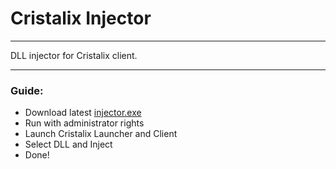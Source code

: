 # Cristalix Injector
___
DLL injector for Cristalix client.
___
### Guide:
+ Download latest [injector.exe](https://github.com/asyncdargen/cristalix-injector/raw/master/out/injector.exe)
+ Run with administrator rights
+ Launch Cristalix Launcher and Client
+ Select DLL and Inject
+ Done!